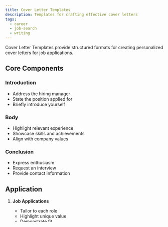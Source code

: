 ```yaml
---
title: Cover Letter Templates
description: Templates for crafting effective cover letters
tags:
  - career
  - job-search
  - writing
---
```


Cover Letter Templates provide structured formats for creating personalized cover letters for job applications.

## Core Components

### Introduction

- Address the hiring manager
- State the position applied for
- Briefly introduce yourself

### Body

- Highlight relevant experience
- Showcase skills and achievements
- Align with company values

### Conclusion

- Express enthusiasm
- Request an interview
- Provide contact information

## Application

1. **Job Applications**

   - Tailor to each role
   - Highlight unique value
   - Demonstrate fit

2. **Professional Communication**
   - Maintain professionalism
   - Use clear language
   - Be concise

## Best Practices

- Personalize each letter
- Proofread carefully
- Follow submission guidelines

